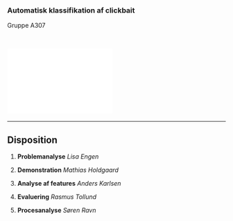<br><br>

### Automatisk klassifikation af clickbait

Gruppe A307

<br>

![aau logo](images/AAU_STUDENTERRAPPORT_white_rgb.png) <!-- .element: class="plain" width="180px" -->

--------------------------------------------------------------------------------

## Disposition

1. **Problemanalyse**
   <span class="aside">*Lisa Engen*</span>

2. **Demonstration**
   <span class="aside">*Mathias Holdgaard*</span>

3. **Analyse af features**
   <span class="aside">*Anders Karlsen*</span>

4. **Evaluering**
   <span class="aside">*Rasmus Tollund*</span>

5. **Procesanalyse**
   <span class="aside">*Søren Ravn*</span>